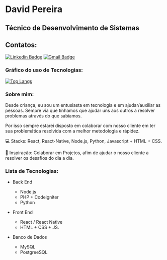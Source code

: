 # David Pereira

## Técnico de Desenvolvimento de Sistemas

## Contatos:

[![Linkedin Badge](https://img.shields.io/badge/David%20Pereira%20da%20Silva-00A8E1?style=flat-square&logo=Linkedin&logoColor=white&link=https://www.linkedin.com/in/david-pereira-da-silva-30280412a/)](https://www.linkedin.com/in/david-pereira-da-silva-30280412a/)
[![Gmail Badge](https://img.shields.io/badge/-david.devops2000@gmail.com-eb415b?style=flat-square&logo=Gmail&logoColor=white&link=mailto:david.devops2000@gmail.com)](mailto:david.devops2000@gmail.com)

### Gráfico do uso de Tecnologias:

[![Top Langs](https://github-readme-stats.vercel.app/api/top-langs/?username=DavidDevOps2000&layout=compact)](https://github.com/DavidDevOps2000/github-readme-stats)

### Sobre mim:

Desde criança, eu sou um entusiasta em tecnologia e em ajudar/auxiliar as pessoas. Sempre via que tínhamos que ajudar uns aos outros a resolver problemas através do que sabíamos.

Por isso sempre estarei disposto em colaborar com nosso cliente em ter sua problemática resolvida com a melhor metodologia e rápidez.

💻 Stacks:  React, React-Native, Node.js, Python, Javascript + HTML + CSS.

🙂 Inspiração: Colaborar em Projetos, afim de ajudar o nosso cliente a resolver os desafios do dia a dia.

### Lista de Tecnologias:

+ Back End
    + Node.js
    + PHP + Codeigniter
    + Python
	
+ Front End
    + React / React Native
    + HTML + CSS + JS.
	
+ Banco de Dados
    * MySQL
    * PostgreeSQL
